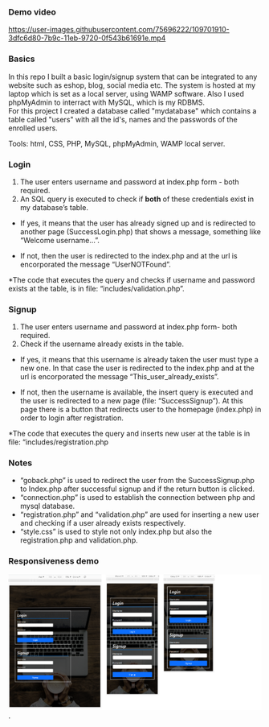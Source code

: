 ### Demo video

https://user-images.githubusercontent.com/75696222/109701910-3dfc6d80-7b9c-11eb-9720-0f543b61691e.mp4

### Basics
In this repo I built a basic login/signup system that can be integrated to any website such as eshop, blog, social media etc.
The system is hosted at my laptop which is set as a local server, using WAMP software. Also I used phpMyAdmin to interract with MySQL, which is my RDBMS.  
For this project I created a database called "mydatabase" which contains a table called "users" with all the id's, names and the passwords of the enrolled users.

Tools: html, CSS, PHP, MySQL, phpMyAdmin, WAMP local server.

### Login 
1.	The user enters username and password at index.php form - both required.
2.	An SQL query is executed to check if **both** of these credentials exist in my database’s table.
  - If yes, it means that the user has already signed up and is redirected to another page (SuccessLogin.php) that shows a message, something like “Welcome username…”.

  -	If not, then the user is redirected to the index.php and at the url is encorporated the message “UserNOTFound”.

*The code that executes the query and checks if username and password exists at the table, is in file: “includes/validation.php”.

### Signup
1.	The user enters username and password at index.php form- both required.
2.	Check if the username already exists in the table.
  -	If yes, it means that this username is already taken the user must type a new one. In that case the user is redirected to the index.php and at the url is encorporated the message “This_user_already_exists”.

  - If not, then the username is available, the insert query is executed and the user is redirected to a new page (file: “SuccessSignup”). At this page there is a button that redirects user to the homepage (index.php) in order to login after registration.

*The code that executes the query and inserts new user at the table is in file: “includes/registration.php


### Notes 
- “goback.php” is used to redirect the user from the SuccessSignup.php to Index.php after successful signup and if the return button is clicked.
- “connection.php” is used to establish the connection between php and mysql database.
- “registration.php” and “validation.php” are used for inserting a new user and checking if a user already exists respectively.
- “style.css” is used to style not only index.php but also the registration.php and validation.php.


### Responsiveness demo
![](images/demo_responsive.png).




